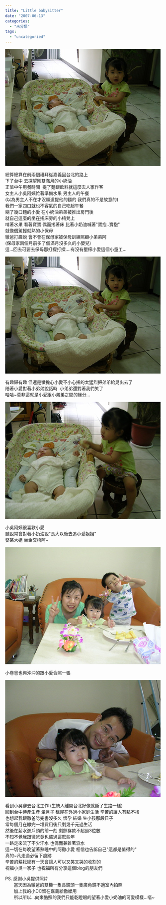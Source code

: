 ```yaml
---
title: "Little babysitter"
date: "2007-06-13"
categories: 
  - "未分類"
tags: 
  - "uncategoried"
---
```


![](images/542495987_1b821f10fb.jpg)

總算總算在前兩個禮拜從嘉義回台北的路上  
下了台中 去探望剛雙滿月的小奶油  
正值中午用餐時間  提了麵跟飲料就這麼去人家作客  
女主人小吳阿姨忙著準備水果 男主人的午餐   
(以為男主人不在才沒順道提他的麵的 我們真的不是故意的)  
我們一家四口就也不客氣的自己吃起午餐  
糊了幾口麵的小愛 在小奶油弟弟被推出房門後  
就自己這麼的坐在搖床旁的小椅凳上  
啃著水果 看著寶寶 偶而搖著床 比著小奶油喊著"寶抱..寶抱"  
就像個駕輕就熟的小保母  
徹爸打趣說 會不會在保母家被保母訓練照顧小弟弟阿  
(保母家兩個月前多了個滿月沒多久的小嬰兒)  
這...回去可要去保母那打探打探....有沒有壓榨小愛這個小童工...  
  
![](images/542495987_1b821f10fb.jpg)

有趣歸有趣 但還是蠻擔心小愛不小心搖的太猛烈把弟弟給晃出去了  
陪著小愛對著小弟弟說話時  小弟弟還對著我們笑了  
哈哈~莫非這就是小愛跟小弟弟之間的緣分...  
  
![](images/542498033_fe5dda2ad8.jpg)  
  
小吳阿姨很喜歡小愛  
聽說常會對著小奶油說"長大以後去追小愛姐姐"  
娶某大姐 坐金交椅阿~  
  
![](images/542504111_f7220782f0.jpg)  
  
小卷爸也興沖沖的跟小愛合照一張  
  
![](images/542396698_1a3560052c.jpg)  
  
看到小吳辭去台北工作 (生統人離開台北好像就斷了生路一樣)  
回到台中待產生產 坐月子 租屋在外過小家庭生活 辛苦的讓人有點不捨  
也想起我跟徹爸唸完書沒多久 懷孕 結婚 生小孩那段日子  
常每個月在繳完一堆費用後只剩幾千元過生活  
然後在薪水進戶頭的前一刻 剩餘存款不超過3位數  
不知不覺我跟徹爸竟也熬過這麼些年  
一路走來流了不少汗水 也偶而兼雜著淚水  
這一切在每晚望著熟睡中的阿徹小愛 相信也告訴自己"這都是值得的"  
真的~凡走過必留下痕跡  
辛苦的耕耘總有一天會讓人可以又笑又哭的收割的  
祝福小吳一家子 也祝福所有分享這個blog的朋友們  
  
PS. 感謝小吳提供照片  
       當天因為徹爸的雙機一隻長鏡頭一隻廣角鏡不適室內拍照  
       加上我的小DC留在嘉義給徹嬤用  
       所以所以...向來酷照的我們只能乾瞪眼的望著小愛小奶油的可愛模樣...嘔~

